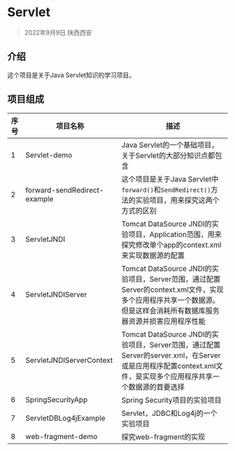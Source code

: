 # Servlet

> 2022年9月9日 陕西西安

## 介绍

这个项目是关于Java Servlet知识的学习项目。

## 项目组成

| 序号 | 项目名称                     | 描述                                                         |
| ---- | ---------------------------- | ------------------------------------------------------------ |
| 1    | Servlet-demo                 | Java Servlet的一个基础项目，关于Servlet的大部分知识点都包含  |
| 2    | forward-sendRedirect-example | 这个项目是关于Java Servlet中`forward()`和`SendRedirect()`方法的实验项目，用来探究这两个方式的区别 |
| 3    | ServletJNDI                  | Tomcat DataSource JNDI的实验项目，Application范围，用来探究修改单个app的context.xml来实现数据源的配置 |
| 4    | ServletJNDIServer            | Tomcat DataSource JNDI的实验项目，Server范围，通过配置Server的context.xml文件，实现多个应用程序共享一个数据源。但是这样会消耗所有数据库服务器资源并损害应用程序性能 |
| 5    | ServletJNDIServerContext     | Tomcat DataSource JNDI的实验项目，Server范围，通过配置Server的server.xml，在Server或是应用程序配置context.xml文件，是实现多个应用程序共享一个数据源的首要选择 |
| 6    | SpringSecurityApp            | Spring Security项目的实验项目                                |
| 7    | ServletDBLog4jExample        | Servlet，JDBC和Log4j的一个实验项目                           |
| 8    | web-fragment-demo            | 探究web-fragment的实现                                       |


